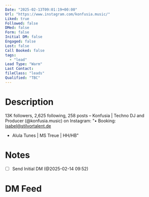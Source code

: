```yaml
---
Date: "2025-02-13T09:01:19+00:00"
Url: "https://www.instagram.com/konfusia.music/"
Liked: true
Followed: false
DMed: false
Form: false
Initial DM: false
Engaged: false
Lost: false
Call Booked: false
tags:
  - "lead"
Lead Type: "Warm"
Last Contact:
fileClass: "leads"
Qualified: "TBC"
---
```

# Description
13K followers, 2,625 following, 258 posts – Konfusia | Techno DJ and Producer (@konfusia.music) on Instagram: "• Booking: isabel@stilvortalent.de
- Alula Tunes | MS Treue | HH/HB"
# Notes
- [ ] Send Initial DM (@2025-02-14 09:52)
# DM Feed